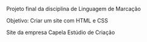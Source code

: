 Projeto final da disciplina de Linguagem de Marcação

Objetivo: Criar um site com HTML e CSS

Site da empresa Capela Estúdio de Criação
